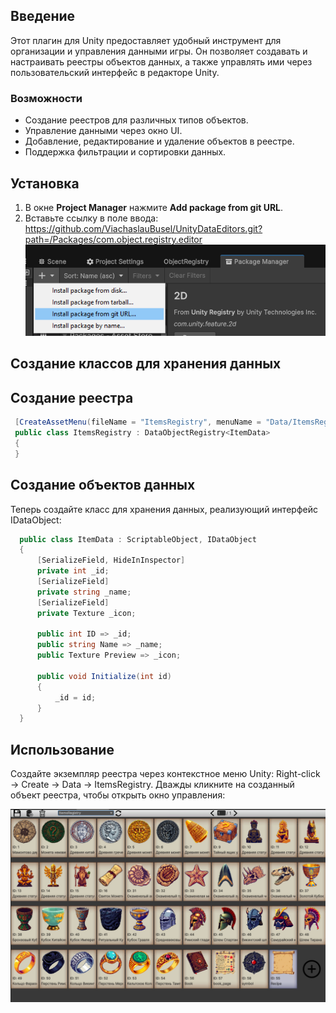## Введение

Этот плагин для Unity предоставляет удобный инструмент для организации и управления данными игры. Он позволяет создавать и настраивать реестры объектов данных, а также управлять ими через пользовательский интерфейс в редакторе Unity.

### Возможности
- Создание реестров для различных типов объектов.
- Управление данными через окно UI.
- Добавление, редактирование и удаление объектов в реестре.
- Поддержка фильтрации и сортировки данных.

## Установка

1. В окне **Project Manager** нажмите **Add package from git URL**.  
2. Вставьте ссылку в поле ввода: https://github.com/ViachaslauBusel/UnityDataEditors.git?path=/Packages/com.object.registry.editor
![Screenshot of my project](docs/images/package_manager.png)

## Создание классов для хранения данных

## Создание реестра
```csharp
 [CreateAssetMenu(fileName = "ItemsRegistry", menuName = "Data/ItemsRegistry")]
 public class ItemsRegistry : DataObjectRegistry<ItemData>
 {
 }
```
 
## Создание объектов данных
Теперь создайте класс для хранения данных, реализующий интерфейс IDataObject:
```csharp
  public class ItemData : ScriptableObject, IDataObject
  {
      [SerializeField, HideInInspector]
      private int _id;
      [SerializeField]
      private string _name;
      [SerializeField]
      private Texture _icon;

      public int ID => _id;
      public string Name => _name;
      public Texture Preview => _icon;

      public void Initialize(int id)
      {
          _id = id;
      }
  }
```

## Использование

Создайте экземпляр реестра через контекстное меню Unity:
Right-click → Create → Data → ItemsRegistry.
Дважды кликните на созданный объект реестра, чтобы открыть окно управления:

![Screenshot of my project](docs/images/window.png)

